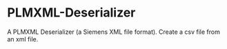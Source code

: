 # PLMXML-Deserializer
A PLMXML Deserializer (a Siemens XML file format). Create a csv file from an xml file.
